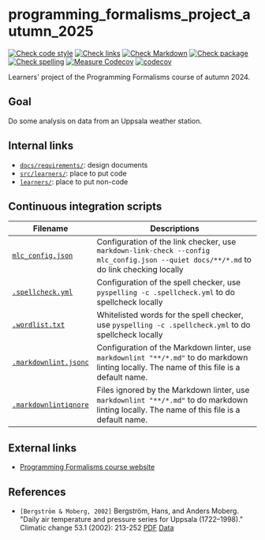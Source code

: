 # programming_formalisms_project_autumn_2025

<!-- markdownlint-disable MD013 --><!-- Badges cannot be split up over lines, hence will break 80 characters per line -->

[![Check code style](https://github.com/programming-formalisms/programming_formalisms_project_autumn_2025/actions/workflows/check_code_style.yaml/badge.svg?branch=main)](https://github.com/programming-formalisms/programming_formalisms_project_autumn_2025/actions/workflows/check_code_style.yaml)
[![Check links](https://github.com/programming-formalisms/programming_formalisms_project_autumn_2025/actions/workflows/check_links.yaml/badge.svg)](https://github.com/programming-formalisms/programming_formalisms_project_autumn_2025/actions/workflows/check_links.yaml)
[![Check Markdown](https://github.com/programming-formalisms/programming_formalisms_project_autumn_2025/actions/workflows/check_markdown.yaml/badge.svg)](https://github.com/programming-formalisms/programming_formalisms_project_autumn_2025/actions/workflows/check_markdown.yaml)
[![Check package](https://github.com/programming-formalisms/programming_formalisms_project_autumn_2025/actions/workflows/check_package.yaml/badge.svg)](https://github.com/programming-formalisms/programming_formalisms_project_autumn_2025/actions/workflows/check_package.yaml)
[![Check spelling](https://github.com/programming-formalisms/programming_formalisms_project_autumn_2025/actions/workflows/check_spelling.yaml/badge.svg)](https://github.com/programming-formalisms/programming_formalisms_project_autumn_2025/actions/workflows/check_spelling.yaml)
[![Measure Codecov](https://github.com/programming-formalisms/programming_formalisms_project_autumn_2025/actions/workflows/measure_code_coverage.yml/badge.svg)](https://github.com/programming-formalisms/programming_formalisms_project_autumn_2025/actions/workflows/measure_code_coverage.yml)
[![codecov](https://codecov.io/github/programming-formalisms/programming_formalisms_project_autumn_2025/graph/badge.svg?token=KbSwhVmhn6)](https://codecov.io/github/programming-formalisms/programming_formalisms_project_autumn_2025)

<!-- markdownlint-enable MD013 -->

Learners' project of the Programming Formalisms course of autumn 2024.

## Goal

Do some analysis on data from an Uppsala weather station.

## Internal links

- [`docs/requirements/`](docs/requirements.md): design documents
- [`src/learners/`](src/learners/README.md): place to put code
- [`learners/`](learners/README.md): place to put non-code

## Continuous integration scripts

<!-- markdownlint-disable MD013 --><!-- Tables cannot be split up over lines, hence will break 80 characters per line -->

Filename                                    |Descriptions
--------------------------------------------|--------------------------------------------------------------------------------------------------------------------------------------
[`mlc_config.json`](mlc_config.json)        |Configuration of the link checker, use `markdown-link-check --config mlc_config.json --quiet docs/**/*.md` to do link checking locally
[`.spellcheck.yml`](.spellcheck.yml)        |Configuration of the spell checker, use `pyspelling -c .spellcheck.yml` to do spellcheck locally
[`.wordlist.txt`](.wordlist.txt)            |Whitelisted words for the spell checker, use `pyspelling -c .spellcheck.yml` to do spellcheck locally
[`.markdownlint.jsonc`](.markdownlint.jsonc)|Configuration of the Markdown linter, use `markdownlint "**/*.md"` to do markdown linting locally. The name of this file is a default name.
[`.markdownlintignore`](.markdownlintignore)|Files ignored by the Markdown linter, use `markdownlint "**/*.md"` to do markdown linting locally. The name of this file is a default name.

<!-- markdownlint-enable MD013 -->

## External links

- [Programming Formalisms course website](https://uppmax.github.io/programming_formalisms/)

## References

- `[Bergström & Moberg, 2002]` Bergström, Hans, and Anders Moberg.
  "Daily air temperature and pressure series for Uppsala (1722–1998)."
  Climatic change 53.1 (2002): 213-252
  [PDF](https://www.smhi.se/download/18.6ae791dc18fc9e7539e1121c/1717658901728/Bergstr%C3%B6m_Moberg_Uppsala.pdf)
  [Data](https://www.smhi.se/download/18.53cdce23194f389da053a4e/1740398333056/uppsala_tm_1722-2022.zip)

